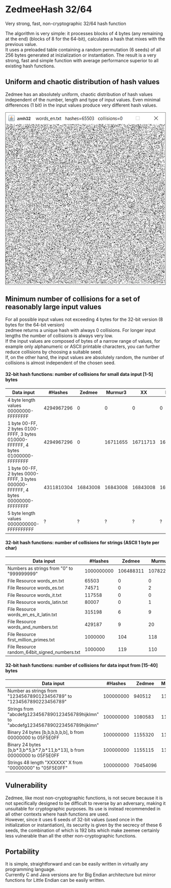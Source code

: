 # ZedmeeHash 32/64
Very strong, fast, non-cryptographic 32/64 hash function  

The algorithm is very simple: it processes blocks of 4 bytes (any remaining at the end) (blocks of 8 for the 64-bit), calculates a hash that mixes with the previous value.  
It uses a preloaded table containing a random permutation (6 seeds) of all 256 bytes generated at inizialization or instantiation.
The result is a very strong, fast and simple function with average performance superior to all existing hash functions.  

## Uniform and chaotic distribution of hash values
Zedmee has an absolutely uniform, chaotic distribution of hash values independent of the number, length and type of input values.
Even minimal differences (1 bit) in the input values produce very different hash values.  

![Alt Text](https://raw.githubusercontent.com/matteo65/ZedmeeHash/main/Resource/zmh_distributions.png)

## Minimum number of collisions for a set of reasonably large input values
For all possible input values not exceeding 4 bytes for the 32-bit version (8 bytes for the 64-bit version)  
zedmee returns a unique hash with always 0 collisions. For longer input lengths the number of collisions is always very low.  
If the input values are composed of bytes of a narrow range of values, for example only alphanumeric or ASCII printable characters,
you can further reduce collisions by choosing a suitable seed.  
If, on the other hand, the input values are absolutely random, the number of collisions is almost independent of the chosen seed.  

#### 32-bit hash functions: number of collisions for small data input [1-5] bytes   

Data input                                                                        |#Hashes   | Zedmee   | Murmur3 | XX  | Rabin  
----------------------------------------------------------------------------------|----------|----------|---------|-----|--------
4 byte length values 00000000-FFFFFFFF                                            |4294967296|   0      |      0  |  0  |  0    
1 byte 00-FF, 2 bytes 0100-FFFF, 3 bytes 010000-FFFFFF, 4 bytes 01000000-FFFFFFFF |4294967296|   0      |16711655 |16711713|16777216   
1 byte 00-FF, 2 bytes 0000-FFFF, 3 bytes 000000-FFFFFF, 4 bytes 00000000-FFFFFFFF |4311810304|  16843008|16843008 |16843008|16843008
5 byte length values 0000000000-FFFFFFFFFF                                        |?|        ? |      ?  |  ?  |   ?    

#### 32-bit hash functions: number of collisions for strings (ASCII 1 byte per char)

Data input                                                  |#Hashes   | Zedmee   | Murmur3 |    XX   |  Rabin
------------------------------------------------------------|----------|----------|---------|---------|---------
Numbers as strings from "0" to "999999999"                  |1000000000| 106488311|107822463|110287893|365950432
File Resource words_en.txt                                  | 65503    |         0|        0|        0|       14
File Resource words_es.txt                                  | 74571    |         0|        2|        0|       38
File Resource words_it.txt                                  |117558    |         0|        0|        2|       28
File Resource words_latin.txt                               | 80007    |         0|        1|        1|       34
File Resource words_en_es_it_latin.txt                      |315198    |         6|        9|        9|      271
File Resource words_and_numbers.txt                         |429187    |         9|       20|       19|      251
File Resource first_million_primes.txt                      |1000000   |       104|      118|       85|        0
File Resource random_64bit_signed_numbers.txt               |1000000   |       119|      110|      143|      122

#### 32-bit hash functions: number of collisions for data input from [15-40] bytes

Data input                                                                             | #Hashes  | Zedmee   | Murmur3|    XX   | Rabin
---------------------------------------------------------------------------------------|----------|----------|--------|---------|-------
Number as strings from "1234567890123456789" to "1234567890223456789"                  |100000000 | 940512   | 1155789|  808693 | 0      
Strings from "abcdefg1234567890123456789hijklmn" to "abcdefg1234567890223456789hijklmn"|100000000 | 1080583  | 1152600| 1037151 | 0  
Binary 24 bytes [b,b,b,b,b,b], b from 00000000 to 05F5E0FF                             |100000000 | 1155320  |1154653 | 1411483 | 0
Binary 24 bytes [b,b\*3,b\*5,b\*7,b\*11,b\*13], b from 00000000 to 05F5E0FF            |100000000 | 1155115  |1154542 | 1160003 | 1150862
Strings 48 length "XXXXXX" X from "00000000" to "05F5E0FF"                             |100000000 | 70454096 |


## Vulnerability
Zedmee, like most non-cryptographic functions, is not secure because it is not specifically designed to be difficult to reverse by an adversary, making it unsuitable for cryptographic purposes. Its use is instead recommended in all other contexts where hash functions are used.  
However, since it uses 6 seeds of 32-bit values (used once in the initialization or instantiation), its security is given by the secrecy of these 6 seeds, the combination of which is 192 bits which make zeemee certainly less vulnerable than all the other non-cryptographic functions.   

## Portability
It is simple, straightforward and can be easily written in virtually any programming language.  
Currently C and Java versions are for Big Endian architecture but mirror functions for Little Endian can be easily written.    
